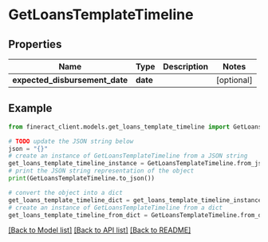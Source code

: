 # GetLoansTemplateTimeline


## Properties

Name | Type | Description | Notes
------------ | ------------- | ------------- | -------------
**expected_disbursement_date** | **date** |  | [optional] 

## Example

```python
from fineract_client.models.get_loans_template_timeline import GetLoansTemplateTimeline

# TODO update the JSON string below
json = "{}"
# create an instance of GetLoansTemplateTimeline from a JSON string
get_loans_template_timeline_instance = GetLoansTemplateTimeline.from_json(json)
# print the JSON string representation of the object
print(GetLoansTemplateTimeline.to_json())

# convert the object into a dict
get_loans_template_timeline_dict = get_loans_template_timeline_instance.to_dict()
# create an instance of GetLoansTemplateTimeline from a dict
get_loans_template_timeline_from_dict = GetLoansTemplateTimeline.from_dict(get_loans_template_timeline_dict)
```
[[Back to Model list]](../README.md#documentation-for-models) [[Back to API list]](../README.md#documentation-for-api-endpoints) [[Back to README]](../README.md)


